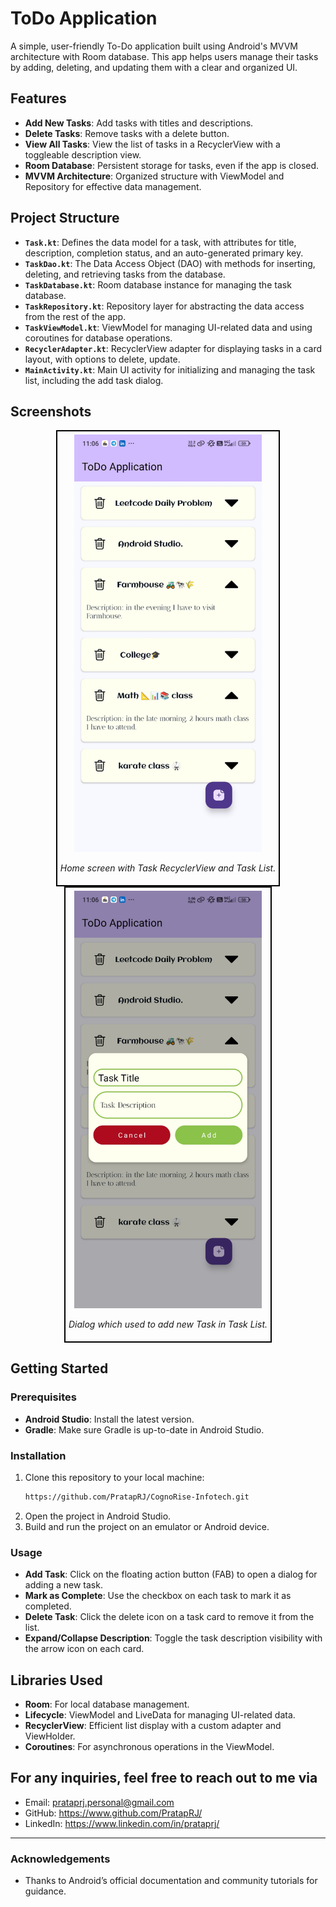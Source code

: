 # ToDo Application

A simple, user-friendly To-Do application built using Android's MVVM architecture with Room database. This app helps users manage their tasks by adding, deleting, and updating them with a clear and organized UI.

## Features

- **Add New Tasks**: Add tasks with titles and descriptions.
- **Delete Tasks**: Remove tasks with a delete button.
- **View All Tasks**: View the list of tasks in a RecyclerView with a toggleable description view.
- **Room Database**: Persistent storage for tasks, even if the app is closed.
- **MVVM Architecture**: Organized structure with ViewModel and Repository for effective data management.

## Project Structure

- **`Task.kt`**: Defines the data model for a task, with attributes for title, description, completion status, and an auto-generated primary key.
- **`TaskDao.kt`**: The Data Access Object (DAO) with methods for inserting, deleting, and retrieving tasks from the database.
- **`TaskDatabase.kt`**: Room database instance for managing the task database.
- **`TaskRepository.kt`**: Repository layer for abstracting the data access from the rest of the app.
- **`TaskViewModel.kt`**: ViewModel for managing UI-related data and using coroutines for database operations.
- **`RecyclerAdapter.kt`**: RecyclerView adapter for displaying tasks in a card layout, with options to delete, update.
- **`MainActivity.kt`**: Main UI activity for initializing and managing the task list, including the add task dialog.

## Screenshots

<div align="center">

  <div style="border: 2px solid black; padding: 5px; display: inline-block;">
    <img src="./Screenshots/HomeScreenScreenShot.jpg" alt="Home Screen" width="300px" />
    <p><em>Home screen with Task RecyclerView and Task List.</em></p>
  </div>

  <div style="border: 2px solid black; padding: 5px; display: inline-block;">
    <img src="./Screenshots/DialogBoxScreenShot.jpg" alt="Add Task Screen" width="300px" />
    <p><em>Dialog which used to add new Task in Task List.</em></p>
  </div>

</div>

## Getting Started

### Prerequisites

- **Android Studio**: Install the latest version.
- **Gradle**: Make sure Gradle is up-to-date in Android Studio.

### Installation

1. Clone this repository to your local machine:
   ```bash
   https://github.com/PratapRJ/CognoRise-Infotech.git
   ```
2. Open the project in Android Studio.
3. Build and run the project on an emulator or Android device.

### Usage

- **Add Task**: Click on the floating action button (FAB) to open a dialog for adding a new task.
- **Mark as Complete**: Use the checkbox on each task to mark it as completed.
- **Delete Task**: Click the delete icon on a task card to remove it from the list.
- **Expand/Collapse Description**: Toggle the task description visibility with the arrow icon on each card.

## Libraries Used

- **Room**: For local database management.
- **Lifecycle**: ViewModel and LiveData for managing UI-related data.
- **RecyclerView**: Efficient list display with a custom adapter and ViewHolder.
- **Coroutines**: For asynchronous operations in the ViewModel.

## For any inquiries, feel free to reach out to me via 

- Email: prataprj.personal@gmail.com
- GitHub: https://www.github.com/PratapRJ/
- LinkedIn: https://www.linkedin.com/in/prataprj/

---

### Acknowledgements

- Thanks to Android’s official documentation and community tutorials for guidance.
